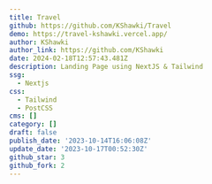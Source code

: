 ```yaml
---
title: Travel
github: https://github.com/KShawki/Travel
demo: https://travel-kshawki.vercel.app/
author: KShawki
author_link: https://github.com/KShawki
date: 2024-02-18T12:57:43.481Z
description: Landing Page using NextJS & Tailwind
ssg:
  - Nextjs
css:
  - Tailwind
  - PostCSS
cms: []
category: []
draft: false
publish_date: '2023-10-14T16:06:08Z'
update_date: '2023-10-17T00:52:30Z'
github_star: 3
github_fork: 2
---
```


